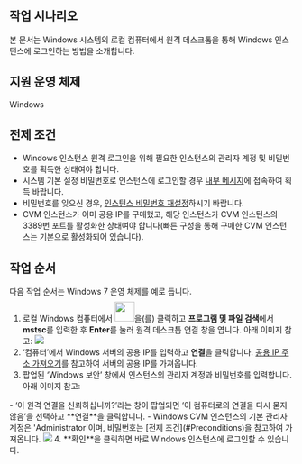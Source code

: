 ## 작업 시나리오
본 문서는 Windows 시스템의 로컬 컴퓨터에서 원격 데스크톱을 통해 Windows 인스턴스에 로그인하는 방법을 소개합니다.

## 지원 운영 체제

Windows

## 전제 조건[](id:Preconditions)

- Windows 인스턴스 원격 로그인을 위해 필요한 인스턴스의 관리자 계정 및 비밀번호를 획득한 상태여야 합니다.
 - 시스템 기본 설정 비밀번호로 인스턴스에 로그인할 경우 [내부 메시지](https://console.cloud.tencent.com/message)에 접속하여 획득 바랍니다.
 - 비밀번호를 잊으신 경우, [인스턴스 비밀번호 재설정](https://intl.cloud.tencent.com/document/product/213/16566)하시기 바랍니다.
- CVM 인스턴스가 이미 공용 IP를 구매했고, 해당 인스턴스가 CVM 인스턴스의 3389번 포트를 활성화한 상태여야 합니다(빠른 구성을 통해 구매한 CVM 인스턴스는 기본으로 활성화되어 있습니다).

## 작업 순서


<dx-alert infotype="explain" title="">
다음 작업 순서는 Windows 7 운영 체제를 예로 듭니다.
</dx-alert>

1. 로컬 Windows 컴퓨터에서 <img src="https://main.qcloudimg.com/raw/370daffec54024ee262d1e5dbcd4bde2.png" style="margin: -5px 0px;width: 35px;">을(를) 클릭하고 **프로그램 및 파일 검색**에서 **mstsc**를 입력한 후 **Enter**를 눌러 원격 데스크톱 연결 창을 엽니다. 아래 이미지 참고:
![](https://main.qcloudimg.com/raw/d8a4b0f70f876f6c0edc6e995a02c37d.png)
2. ‘컴퓨터’에서 Windows 서버의 공용 IP를 입력하고 **연결**을 클릭합니다. [공용 IP 주소 가져오기](https://intl.cloud.tencent.com/document/product/213/17940)를 참고하여 서버의 공용 IP를 가져옵니다.
3. 팝업된 ‘Windows 보안’ 창에서 인스턴스의 관리자 계정과 비밀번호를 입력합니다. 아래 이미지 참고:
<dx-alert infotype="explain" title="">
 - ‘이 원격 연결을 신뢰하십니까?’라는 창이 팝업되면 ‘이 컴퓨터로의 연결을 다시 묻지 않음’을 선택하고 **연결**을 클릭합니다.
 - Windows CVM 인스턴스의 기본 관리자 계정은 'Administrator'이며, 비밀번호는 [전제 조건](#Preconditions)을 참고하여 가져옵니다.
</dx-alert>
<img src="https://main.qcloudimg.com/raw/5d3d89e3ec4616a367b80ba377a3f541.png"/>
4. **확인**을 클릭하면 바로 Windows 인스턴스에 로그인할 수 있습니다.


